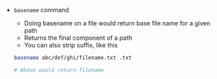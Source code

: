 - `basename` command
  - Doing basename on a file would return base file name for a given path
  - Returns the final component of a path
  - You can also strip suffix, like this

  ```bash
  basename abc/def/ghi/filename.txt .txt

  # Above would return filename
  ```

